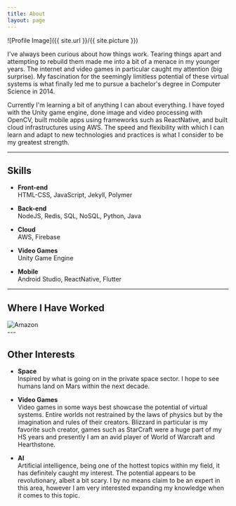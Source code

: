 ```yaml
---
title: About
layout: page
---
```

![Profile Image]({{ site.url }}/{{ site.picture }})

<p>I've always been curious about how things work. Tearing things apart and attempting to rebuild them made me into a bit of a menace in my younger years. The internet and video games in particular caught my attention (big surprise). My fascination for the seemingly limitless potential of these virtual systems is what finally led me to pursue a bachelor's degree in Computer Science in 2014.</p>

<p>Currently I'm learning a bit of anything I can about everything. I have toyed with the Unity game engine, done image and video processing with OpenCV, built mobile apps using frameworks such as ReactNative, and built cloud infrastructures using AWS.
The speed and flexibility with which I can learn and adapt to new technologies and practices is what I consider to be my greatest strength.</p>

---

## Skills

* **Front-end**   
HTML-CSS, JavaScript, Jekyll, Polymer
* **Back-end**   
NodeJS, Redis, SQL, NoSQL, Python, Java

* **Cloud**   
AWS, Firebase

* **Video Games**   
Unity Game Engine

* **Mobile**   
Android Studio, ReactNative, Flutter

---

## Where I Have Worked

<div class="side-by-side">
    <div class="toleft">
        <img class="image" src="http://media.corporate-ir.net/media_files/IROL/17/176060/img/logos/amazon_logo_RGB.jpg" alt="Amazon">
    </div>

</div>
---

## Other Interests

* **Space**   
Inspired by what is going on in the private space sector. I hope to see humans land on Mars within the next decade.

* **Video Games**   
Video games in some ways best showcase the potential of virtual systems. Entire worlds not restrained by the laws of physics but by the imagination and rules of their creators. Blizzard in particular is my favorite such creator, games such as StarCraft were a huge part of my HS years and presently I am an avid player of World of Warcraft and Hearthstone.

* **AI**   
Artificial intelligence, being one of the hottest topics within my field, it has definitely caught my interest. The potential appears to be revolutionary, albeit a bit scary. I by no means claim to be an expert in this area, however I am very interested expanding my knowledge when it comes to this topic.

